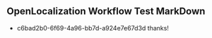 ## OpenLocalization Workflow Test MarkDown
* c6bad2b0-6f69-4a96-bb7d-a924e7e67d3d thanks!

<!--HONumber=Aug16_HO1-->



